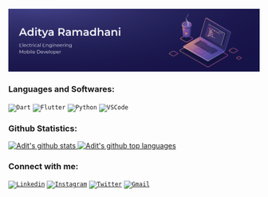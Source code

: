 ![Readme Github](https://raw.githubusercontent.com/adityaramadhani050/adityaramadhani050/main/images/banner-adityaramadhani.png)

### Languages and Softwares:
<code><img width="40px" src="https://img.icons8.com/color/48/000000/dart.png" title = "Dart"/></code>
<code><img width="40px" src="https://img.icons8.com/color/48/000000/flutter.png" title="Flutter"/></code>
<code><img width="40px" src="https://img.icons8.com/color/4x/000000/python.png" title="Python"/></code>
<code><img width="40px" src="https://img.icons8.com/color/48/000000/visual-studio-code-2019.png" title = "VSCode"/></code>
 
### Github Statistics:
 <a href="https://github.com/adityaramadhani050">
    <img height="180em" src="https://github-readme-stats-eight-theta.vercel.app/api?username=adityaramadhani050&show_icons=true&theme=algolia&include_all_commits=true&count_private=true" alt="Adit's github stats" />
    <img height="180em" src="https://github-readme-stats-eight-theta.vercel.app/api/top-langs/?username=adityaramadhani050&layout=compact&langs_count=8&theme=algolia" alt="Adit's github top languages" />
</a>
  
### Connect with me:
<code><a href="www.linkedin.com/in/aditya-ramadhani"><img width="40px" src="https://img.icons8.com/color/8x/000000/linkedin.png" title="Linkedin"/></a></code>
<code><a href="https://www.instagram.com/adtyarmadhni/"><img width="40px" src="https://img.icons8.com/fluent/48/000000/instagram-new.png" title="Instagram"/></a></code>
<code><a href="https://twitter.com/adtyarmadhni"><img width="40px" src="https://img.icons8.com/fluent/48/000000/twitter.png" title="Twitter"/></a></code>
<code><a href="mailto:adityaramadhani050@gmail.com"><img width="40px" src="https://img.icons8.com/fluent/48/000000/gmail.png" title="Gmail"/></a></code>
